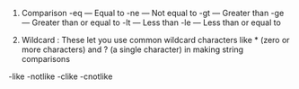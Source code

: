 1. Comparison
-eq — Equal to
-ne — Not equal to
-gt — Greater than
-ge — Greater than or equal to
-lt — Less than
-le — Less than or equal to

2. Wildcard : These let you use common wildcard characters like * (zero or more characters) and ? (a single character) in making string comparisons

-like
-notlike
-clike
-cnotlike